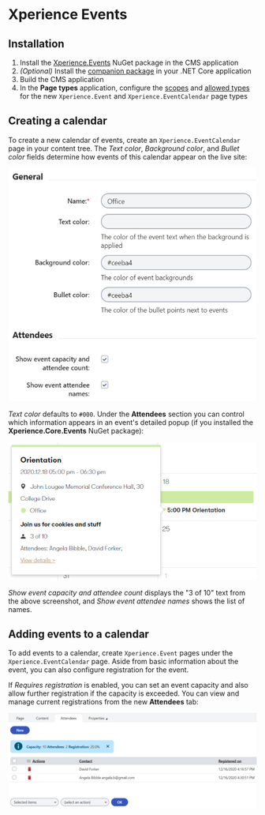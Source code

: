 # Xperience Events

## Installation

1. Install the [Xperience.Events](https://www.nuget.org/packages/Xperience.Events) NuGet package in the CMS application
1. _(Optional)_ Install the [companion package](https://www.nuget.org/packages/Xperience.Core.Events) in your .NET Core application
1. Build the CMS application
1. In the __Page types__ application, configure the [scopes](https://docs.xperience.io/developing-websites/defining-website-content-structure/managing-page-types/limiting-the-pages-users-can-create#Limitingthepagesuserscancreate-Managingpagetypescopes) and [allowed types](https://docs.xperience.io/developing-websites/defining-website-content-structure/managing-page-types/limiting-the-pages-users-can-create#Limitingthepagesuserscancreate-Allowinguserstoplacecertainpagesunderapagetype) for the new `Xperience.Event` and `Xperience.EventCalendar` page types

## Creating a calendar

To create a new calendar of events, create an `Xperience.EventCalendar` page in your content tree. The _Text color_, _Background color_, and _Bullet color_ fields determine how events of this calendar appear on the live site:

![Calendar fields](/img/calendarfields.png)

_Text color_ defaults to `#000`. Under the __Attendees__ section you can control which information appears in an event's detailed popup (if you installed the __Xperience.Core.Events__ NuGet package):

![Detail popup](/img/detailpopup.png)

_Show event capacity and attendee count_ displays the "3 of 10" text from the above screenshot, and _Show event attendee names_ shows the list of names.

## Adding events to a calendar

To add events to a calendar, create `Xperience.Event` pages under the `Xperience.EventCalendar` page. Aside from basic information about the event, you can also configure registration for the event.

If _Requires registration_ is enabled, you can set an event capacity and  also allow further registration if the capacity is exceeded. You can view and manage current registrations from the new __Attendees__ tab:

![Attendee tab](/img/attendeetab.png)